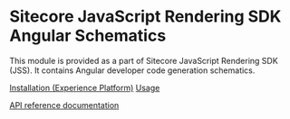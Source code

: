 # Sitecore JavaScript Rendering SDK Angular Schematics

This module is provided as a part of Sitecore JavaScript Rendering SDK (JSS). It contains Angular developer code generation schematics.

<!---
@TODO: Update to next version docs before release
-->
[Installation (Experience Platform)](https://doc.sitecore.com/xp/en/developers/hd/21/sitecore-headless-development/jss-angular-schematics.html)
[Usage](https://doc.sitecore.com/xp/en/developers/hd/21/sitecore-headless-development/scaffolding-components-in-jss-apps.html)

[API reference documentation](/ref-docs/sitecore-jss-angular-schematics/)
